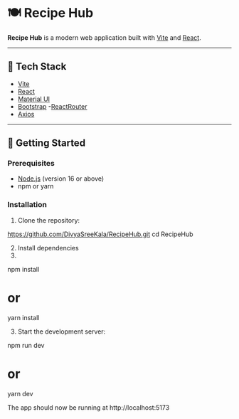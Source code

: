 
# 🍽️ Recipe Hub

**Recipe Hub** is a modern web application built with [Vite](https://vitejs.dev/) and [React](https://reactjs.org/).

---

## 🔧 Tech Stack

- [Vite](https://vitejs.dev/)
- [React](https://reactjs.org/)
- [Material UI](https://mui.com/)
- [Bootstrap](https://getbootstrap.com/)
-[ReactRouter](https://reactrouter.co)
- [Axios](https://axios-http.com/)

---

## 🚀 Getting Started

### Prerequisites

- [Node.js](https://nodejs.org/) (version 16 or above)
- npm or yarn

### Installation

1. Clone the repository:
   
https://github.com/DivyaSreeKala/RecipeHub.git
cd RecipeHub

2. Install dependencies
3. 
npm install
# or
yarn install

3. Start the development server:

npm run dev
# or
yarn dev

The app should now be running at http://localhost:5173
